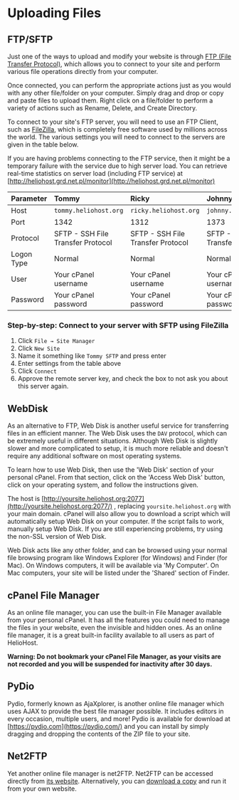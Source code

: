 # Uploading Files

## FTP/SFTP

Just one of the ways to upload and modify your website is through [FTP \(File Transfer Protocol\)](http://en.wikipedia.org/wiki/FTP), which allows you to connect to your site and perform various file operations directly from your computer.

Once connected, you can perform the appropriate actions just as you would with any other file/folder on your computer. Simply drag and drop or copy and paste files to upload them. Right click on a file/folder to perform a variety of actions such as Rename, Delete, and Create Directory.

To connect to your site's FTP server, you will need to use an FTP Client, such as [FileZilla](http://filezilla-project.org/), which is completely free software used by millions across the world. The various settings you will need to connect to the servers are given in the table below.

If you are having problems connecting to the FTP service, then it might be a temporary failure with the service due to high server load. You can retrieve real-time statistics on server load \(including FTP service\) at [http://heliohost.grd.net.pl/monitor](http://heliohost.grd.net.pl/monitor)

| Parameter | Tommy | Ricky | Johnny |
| :--- | :--- | :--- | :--- |
| Host | `tommy.heliohost.org` | `ricky.heliohost.org` | `johnny.heliohost.org` |
| Port | 1342 | 1312 | 1373 |
| Protocol | SFTP - SSH File Transfer Protocol | SFTP - SSH File Transfer Protocol | SFTP - SSH File Transfer Protocol |
| Logon Type | Normal | Normal | Normal |
| User | Your cPanel username | Your cPanel username | Your cPanel username |
| Password | Your cPanel password | Your cPanel password | Your cPanel password |

### Step-by-step: Connect to your server with SFTP using FileZilla

1. Click `File → Site Manager`
2. Click `New Site`
3. Name it something like `Tommy SFTP` and press enter
4. Enter settings from the table above
5. Click `Connect`
6. Approve the remote server key, and check the box to not ask you about this server again.

## WebDisk

As an alternative to FTP, Web Disk is another useful service for transferring files in an efficient manner. The Web Disk uses the `DAV` protocol, which can be extremely useful in different situations. Although Web Disk is slightly slower and more complicated to setup, it is much more reliable and doesn't require any additional software on most operating systems.

To learn how to use Web Disk, then use the 'Web Disk' section of your personal cPanel. From that section, click on the 'Access Web Disk' button, click on your operating system, and follow the instructions given.

The host is [http://yoursite.heliohost.org:2077](http://yoursite.heliohost.org:2077/) , replacing `yoursite.heliohost.org` with your main domain. cPanel will also allow you to download a script which will automatically setup Web Disk on your computer. If the script fails to work, manually setup Web Disk. If you are still experiencing problems, try using the non-SSL version of Web Disk.

Web Disk acts like any other folder, and can be browsed using your normal file browsing program like Windows Explorer \(for Windows\) and Finder \(for Mac\). On Windows computers, it will be available via 'My Computer'. On Mac computers, your site will be listed under the 'Shared' section of Finder.

## cPanel File Manager

As an online file manager, you can use the built-in File Manager available from your personal cPanel. It has all the features you could need to manage the files in your website, even the invisible and hidden ones. As an online file manager, it is a great built-in facility available to all users as part of HelioHost.

**Warning: Do not bookmark your cPanel File Manager, as your visits are not recorded and you will be suspended for inactivity after 30 days.**

## **PyDio**

 Pydio, formerly known as AjaXplorer, is another online file manager which uses AJAX to provide the best file manager possible. It includes editors in every occasion, multiple users, and more! Pydio is available for download at [https://pydio.com](https://pydio.com/) and you can install by simply dragging and dropping the contents of the ZIP file to your site.

## Net2FTP

 Yet another online file manager is net2FTP. Net2FTP can be accessed directly from [its website](http://net2ftp.com/). Alternatively, you can [download a copy](http://net2ftp.com/index.php?state=homepage&state2=3) and run it from your own website.

